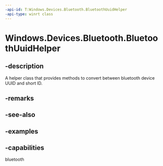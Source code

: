 ```yaml
---
-api-id: T:Windows.Devices.Bluetooth.BluetoothUuidHelper
-api-type: winrt class
---
```


<!-- Class syntax.
public class BluetoothUuidHelper 
-->

# Windows.Devices.Bluetooth.BluetoothUuidHelper

## -description
A helper class that provides methods to convert between bluetooth device UUID and short ID.

## -remarks

## -see-also

## -examples


## -capabilities
bluetooth
